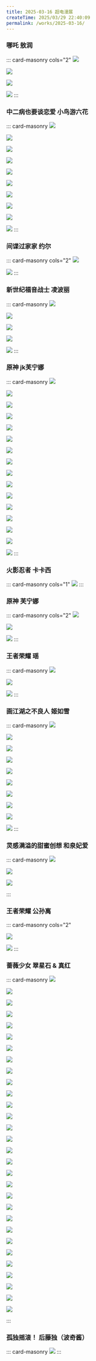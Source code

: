 ```yaml
---
title: 2025-03-16 超电漫展
createTime: 2025/03/29 22:40:09
permalink: /works/2025-03-16/
---
```




### 哪吒 敖润

::: card-masonry cols="2"
![](https://oss.ajohn.top/blog/works/2025-03-16/DSC_4338.webp)

![](https://oss.ajohn.top/blog/works/2025-03-16/DSC_4327.webp)

![](https://oss.ajohn.top/blog/works/2025-03-16/DSC_4333.webp)

![](https://oss.ajohn.top/blog/works/2025-03-16/DSC_4335.webp)
:::

### 中二病也要谈恋爱 小鸟游六花

::: card-masonry
![](https://oss.ajohn.top/blog/works/2025-03-16/DSC_3679.webp)

![](https://oss.ajohn.top/blog/works/2025-03-16/DSC_3684.webp)

![](https://oss.ajohn.top/blog/works/2025-03-16/DSC_3688.webp)

![](https://oss.ajohn.top/blog/works/2025-03-16/DSC_3692.webp)

![](https://oss.ajohn.top/blog/works/2025-03-16/DSC_3696.webp)

![](https://oss.ajohn.top/blog/works/2025-03-16/DSC_3704.webp)

![](https://oss.ajohn.top/blog/works/2025-03-16/DSC_3709.webp)

![](https://oss.ajohn.top/blog/works/2025-03-16/DSC_3712.webp)

![](https://oss.ajohn.top/blog/works/2025-03-16/DSC_3715.webp)

![](https://oss.ajohn.top/blog/works/2025-03-16/DSC_3719.webp)
:::

### 间谍过家家 约尔

::: card-masonry cols="2"
![](https://oss.ajohn.top/blog/works/2025-03-16/DSC_3612.webp)

![](https://oss.ajohn.top/blog/works/2025-03-16/DSC_3634.webp)
:::

### 新世纪福音战士 凌波丽

::: card-masonry
![](https://oss.ajohn.top/blog/works/2025-03-16/DSC_3728.webp)

![](https://oss.ajohn.top/blog/works/2025-03-16/DSC_3730.webp)

![](https://oss.ajohn.top/blog/works/2025-03-16/DSC_3731.webp)

![](https://oss.ajohn.top/blog/works/2025-03-16/DSC_3738.webp)

![](https://oss.ajohn.top/blog/works/2025-03-16/DSC_3742.webp)
:::

### 原神 jk芙宁娜

::: card-masonry
![](https://oss.ajohn.top/blog/works/2025-03-16/DSC_3828.webp)

![](https://oss.ajohn.top/blog/works/2025-03-16/DSC_3832.webp)

![](https://oss.ajohn.top/blog/works/2025-03-16/DSC_3836.webp)

![](https://oss.ajohn.top/blog/works/2025-03-16/DSC_3844.webp)

![](https://oss.ajohn.top/blog/works/2025-03-16/DSC_3848.webp)

![](https://oss.ajohn.top/blog/works/2025-03-16/DSC_3862.webp)

![](https://oss.ajohn.top/blog/works/2025-03-16/DSC_3871.webp)

![](https://oss.ajohn.top/blog/works/2025-03-16/DSC_3876.webp)

![](https://oss.ajohn.top/blog/works/2025-03-16/DSC_3883.webp)

![](https://oss.ajohn.top/blog/works/2025-03-16/DSC_3887.webp)

![](https://oss.ajohn.top/blog/works/2025-03-16/DSC_3896.webp)

![](https://oss.ajohn.top/blog/works/2025-03-16/DSC_3906.webp)

![](https://oss.ajohn.top/blog/works/2025-03-16/DSC_3912.webp)

![](https://oss.ajohn.top/blog/works/2025-03-16/DSC_3921.webp)

![](https://oss.ajohn.top/blog/works/2025-03-16/DSC_3927.webp)

![](https://oss.ajohn.top/blog/works/2025-03-16/DSC_3936.webp)
:::

### 火影忍者 卡卡西

::: card-masonry cols="1"
![](https://oss.ajohn.top/blog/works/2025-03-16/DSC_3664.webp)
:::

### 原神 芙宁娜

::: card-masonry cols="2"
![](https://oss.ajohn.top/blog/works/2025-03-16/DSC_3946.webp)

![](https://oss.ajohn.top/blog/works/2025-03-16/DSC_3950.webp)

![](https://oss.ajohn.top/blog/works/2025-03-16/DSC_3960.webp)
:::

### 王者荣耀 瑶

::: card-masonry
![](https://oss.ajohn.top/blog/works/2025-03-16/DSC_4053.webp)

![](https://oss.ajohn.top/blog/works/2025-03-16/DSC_4062.webp)

![](https://oss.ajohn.top/blog/works/2025-03-16/DSC_4076.webp)
:::

### 画江湖之不良人 姬如雪

::: card-masonry
![](https://oss.ajohn.top/blog/works/2025-03-16/DSC_4105.webp)

![](https://oss.ajohn.top/blog/works/2025-03-16/DSC_4128.webp)

![](https://oss.ajohn.top/blog/works/2025-03-16/DSC_4138.webp)

![](https://oss.ajohn.top/blog/works/2025-03-16/DSC_4139.webp)

![](https://oss.ajohn.top/blog/works/2025-03-16/DSC_4145.webp)

![](https://oss.ajohn.top/blog/works/2025-03-16/DSC_4149.webp)

![](https://oss.ajohn.top/blog/works/2025-03-16/DSC_4152.webp)

![](https://oss.ajohn.top/blog/works/2025-03-16/DSC_4165.webp)

![](https://oss.ajohn.top/blog/works/2025-03-16/DSC_4181.webp)

![](https://oss.ajohn.top/blog/works/2025-03-16/DSC_4187.webp)
:::

### 灵感满溢的甜蜜创想 和泉妃爱

::: card-masonry
![](https://oss.ajohn.top/blog/works/2025-03-16/DSC_4211.webp)

![](https://oss.ajohn.top/blog/works/2025-03-16/DSC_4217.webp)

![](https://oss.ajohn.top/blog/works/2025-03-16/DSC_4223.webp)

:::

### 王者荣耀 公孙离

::: card-masonry cols="2"

![](https://oss.ajohn.top/blog/works/2025-03-16/DSC_4350.webp)

![](https://oss.ajohn.top/blog/works/2025-03-16/DSC_4362.webp)
:::

### 蔷薇少女 翠星石 & 真红

::: card-masonry
![](https://oss.ajohn.top/blog/works/2025-03-16/DSC_4600.webp)

![](https://oss.ajohn.top/blog/works/2025-03-16/DSC_4601.webp)

![](https://oss.ajohn.top/blog/works/2025-03-16/DSC_4604.webp)

![](https://oss.ajohn.top/blog/works/2025-03-16/DSC_4620.webp)

![](https://oss.ajohn.top/blog/works/2025-03-16/DSC_4624.webp)

![](https://oss.ajohn.top/blog/works/2025-03-16/DSC_4626.webp)

![](https://oss.ajohn.top/blog/works/2025-03-16/DSC_4628.webp)

![](https://oss.ajohn.top/blog/works/2025-03-16/DSC_4639.webp)

![](https://oss.ajohn.top/blog/works/2025-03-16/DSC_4642.webp)

![](https://oss.ajohn.top/blog/works/2025-03-16/DSC_4645.webp)

![](https://oss.ajohn.top/blog/works/2025-03-16/DSC_4647.webp)

![](https://oss.ajohn.top/blog/works/2025-03-16/DSC_4649.webp)

![](https://oss.ajohn.top/blog/works/2025-03-16/DSC_4654.webp)

![](https://oss.ajohn.top/blog/works/2025-03-16/DSC_4658.webp)

![](https://oss.ajohn.top/blog/works/2025-03-16/DSC_4660.webp)

![](https://oss.ajohn.top/blog/works/2025-03-16/DSC_4662.webp)

![](https://oss.ajohn.top/blog/works/2025-03-16/DSC_4666.webp)

![](https://oss.ajohn.top/blog/works/2025-03-16/DSC_4668.webp)

![](https://oss.ajohn.top/blog/works/2025-03-16/DSC_4671.webp)

![](https://oss.ajohn.top/blog/works/2025-03-16/DSC_4673.webp)

![](https://oss.ajohn.top/blog/works/2025-03-16/DSC_4682.webp)

![](https://oss.ajohn.top/blog/works/2025-03-16/DSC_4684.webp)

![](https://oss.ajohn.top/blog/works/2025-03-16/DSC_4686.webp)

![](https://oss.ajohn.top/blog/works/2025-03-16/DSC_4692.webp)

![](https://oss.ajohn.top/blog/works/2025-03-16/DSC_4701.webp)

![](https://oss.ajohn.top/blog/works/2025-03-16/DSC_4704.webp)

![](https://oss.ajohn.top/blog/works/2025-03-16/DSC_4715.webp)

![](https://oss.ajohn.top/blog/works/2025-03-16/DSC_4729.webp)

![](https://oss.ajohn.top/blog/works/2025-03-16/DSC_4736.webp)

![](https://oss.ajohn.top/blog/works/2025-03-16/DSC_4744.webp)



:::

### 孤独摇滚！ 后藤独（波奇酱）

::: card-masonry
![](https://oss.ajohn.top/blog/works/2025-03-16/DSC_4821.webp)
:::

